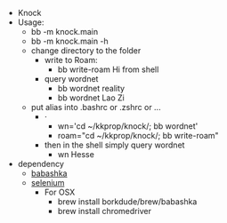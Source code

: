 - Knock
- Usage:
    - bb -m knock.main
    - bb -m knock.main -h
    - change directory to the folder
        - write to Roam:
            - bb write-roam Hi from shell
        - query wordnet
            - bb wordnet reality
            - bb wordnet Lao Zi
    - put alias into .bashrc or .zshrc or ...
        - · 
            - wn='cd ~/kkprop/knock/; bb wordnet'
            - roam="cd ~/kkprop/knock/; bb write-roam"
        - then in the shell simply query wordnet 
            - wn Hesse
- dependency
    - [babashka](https://github.com/babashka/babashka/releases)
    - [selenium](https://www.selenium.dev/)
        - For OSX
            - brew install borkdude/brew/babashka
            - brew install chromedriver

